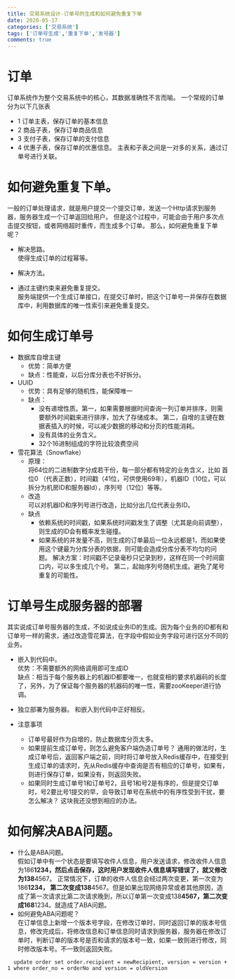 ```yaml
---
title: 交易系统设计-订单号的生成和如何避免重复下单
date: 2020-05-17
categories: ['交易系统']
tags: ['订单号生成','重复下单','发号器']
comments: true
---
```


# 订单

订单系统作为整个交易系统中的核心，其数据准确性不言而喻。
一个常规的订单分为以下几张表
* 1 订单主表，保存订单的基本信息
* 2 商品子表，保存订单商品信息
* 3 支付子表，保存订单的支付信息
* 4 优惠子表，保存订单的优惠信息。
主表和子表之间是一对多的关系，通过订单号进行关联。

# 如何避免重复下单。

一般的订单处理请求，就是用户提交一个提交订单，发送一个Http请求到服务器，服务器生成一个订单返回给用户。 但是这个过程中，可能会由于用户多次点击提交按钮，或者网络超时重传，而生成多个订单。
那么，如何避免重复下单呢？

* 解决思路。  
  使得生成订单的过程幂等。

* 解决方法。  
 * 通过主键约束来避免重复提交。  
   服务端提供一个生成订单接口，在提交订单时，把这个订单号一并保存在数据库中，利用数据库的唯一性索引来避免重复提交。

# 如何生成订单号

* 数据库自增主键
  * 优势：简单方便
  * 缺点：性能查，以后分库分表也不好拆分。
* UUID
  * 优势：具有足够的随机性，能保障唯一
  * 缺点：
    * 没有递增性质。第一，如果需要根据时间查询一列订单并排序，则需要额外时间戳来进行排序，加大了存储成本。 第二，自增的主键在数据表插入的时候，可以减少数据的移动和分页的性能消耗。
    * 没有具体的业务含义。
    * 32个16进制组成的字符比较浪费空间
* 雪花算法（Snowflake）
  * 原理：  
    将64位的二进制数字分成若干份，每一部分都有特定的业务含义，比如 首位0 （代表正数），时间戳（41位，可供使用69年），机器ID（10位，可以拆分为机房ID和服务器Id），序列号（12位）等等。
  * 改造  
    可以对机器ID和序列号进行改造，比如分出几位代表业务ID。  
  * 缺点  
    * 依赖系统的时间戳，如果系统时间戳发生了调整（尤其是向前调整），则生成的ID会有概率发生碰撞。
    * 如果系统的并发量不高，则生成的订单最后一位永远都是1，而如果使用这个键最为分库分表的依据，则可能会造成分库分表不均匀的问题。 解决方案：时间戳不记录毫秒只记录到秒，这样在同一个时间窗口内，可以多生成几个号。 第二，起始序列号随机生成。避免了尾号重复的可能性。

# 订单号生成服务器的部署
 其实说成订单号服务器的生成，不如说成业务ID的生成。因为每个业务的ID都有和订单号一样的需求，通过改造雪花算法，在字段中假如业务字段可进行区分不同的业务。
  * 嵌入到代码中。  
    优势：不需要额外的网络调用即可生成ID  
    缺点：相当于每个服务器上的机器ID都要唯一，也就变相的要求机器码的长度了，另外，为了保证每个服务器的机器码的唯一性，需要zooKeeper进行协调。

  * 独立部署为服务器。
    和嵌入到代码中正好相反。

* 注意事项
  * 订单号最好作为自增的，防止数据库分页太多。
  * 如果提前生成订单号，则怎么避免客户端伪造订单号？ 通用的做法时，生成订单号后，返回客户端之前，同时将订单号放入Redis缓存中，在接受到生成订单的请求时，先从Redis缓存中查询是否有相应的订单号，如果有，则进行保存订单，如果没有，则返回失败。
  * 如果同时生成订单号1和订单号2，且号1和号2是有序的，但是提交订单时，号2要比号1提交的早，会导致订单号在系统中的有序性受到干扰，要怎么解决？  这块我还没想到相应的办法。



# 如何解决ABA问题。

* 什么是ABA问题。  
  假如订单中有一个状态是要填写收件人信息，用户发送请求，修改收件人信息为186****1234，然后点击保存，这时用户发现收件人信息填写错误了，就又修改为138****4567。 正常情况下，订单的收件人信息会经过两次变更，第一次变为186****1234， 第二次变成138****4567。但是如果出现网络异常或者其他原因，造成了第一次请求比第二次请求晚到，所以订单第一次变成138****4567，第二次变成168****1234。就造成了ABA问题。
* 如何避免ABA问题呢？  
  在订单信息上新增一个版本号字段，在修改订单时，同时返回订单的版本号信息，修改完成后，将修改信息和订单信息同时请求到服务器，服务器在修改订单时，判断订单的版本号是否和请求的版本号一致，如果一致则进行修改，同时修改版本号。不一致则返回失败。

```
  update order set order.recipient = newRecipient, version = version + 1 where order_no = orderNo and version = oldVersion

```
